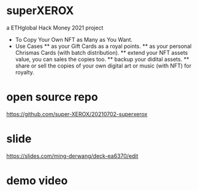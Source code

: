 # superXEROX
a ETHglobal Hack Money 2021 project
* To Copy Your Own NFT as Many as You Want.
* Use Cases
** as your Gift Cards as a royal points.
** as your personal Chrismas Cards (with batch distribution).
** extend your NFT assets value, you can sales the copies too.
** backup your didital assets.
** share or sell the copies of your own digital art or music (with NFT) for royalty.

# open source repo
https://github.com/super-XEROX/20210702-superxerox

# slide
https://slides.com/ming-derwang/deck-ea6370/edit
# demo video
